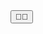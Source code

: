 <!DOCTYPE html>
<html lang="en">
<head>
  <meta charset="UTF-8">
  <meta name="viewport" content="width=device-width, initial-scale=1.0">
  <meta http-equiv="X-UA-Compatible" content="ie=edge">
  <title>Chrisbump</title>
  <link href="https://maxcdn.bootstrapcdn.com/font-awesome/4.7.0/css/font-awesome.min.css" rel="stylesheet" integrity="sha384-wvfXpqpZZVQGK6TAh5PVlGOfQNHSoD2xbE+QkPxCAFlNEevoEH3Sl0sibVcOQVnN" crossorigin="anonymous">
  <link rel="stylesheet" href="./dist/flash.css">
</head>
<body>
<div class="fistbump-div">
  <button
    id="fistbump-btn"
    data-message="You fistbumped a Chris! Life is good."
    data-type="success"
    data-timeout="4000"
    >🤜🤛</button>
</div>
  <script src="./dist/flash.min.js"></script>
  <script src="./dist/app.js"></script>
</body>
</html>